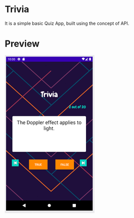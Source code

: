 # Trivia
It is a simple basic Quiz App, built using the concept of API.
# Preview
<img src="sample.png">
